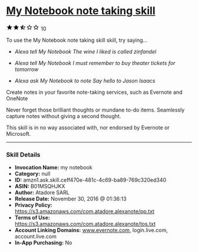 # [My Notebook note taking skill](http://alexa.amazon.com/#skills/amzn1.ask.skill.ceff470e-481c-4c69-ba89-769c320ed340)
![2.9 stars](../../images/ic_star_black_18dp_1x.png)![2.9 stars](../../images/ic_star_black_18dp_1x.png)![2.9 stars](../../images/ic_star_half_black_18dp_1x.png)![2.9 stars](../../images/ic_star_border_black_18dp_1x.png)![2.9 stars](../../images/ic_star_border_black_18dp_1x.png) 10

To use the My Notebook note taking skill skill, try saying...

* *Alexa tell My Notebook The wine I liked is called zinfandel*

* *Alexa tell My Notebook I must remember to buy theater tickets for tomorrow*

* *Alexa ask My Notebook to note Say hello to Jason Isaacs*

Create notes in your favorite note-taking services, such as Evernote and OneNote

Never forget those brilliant thoughts or mundane to-do items.  Seamlessly capture notes without giving a second thought.

This skill is in no way associated with, nor endorsed by Evernote or Microsoft.

***

### Skill Details

* **Invocation Name:** my notebook
* **Category:** null
* **ID:** amzn1.ask.skill.ceff470e-481c-4c69-ba89-769c320ed340
* **ASIN:** B01MSQHJKX
* **Author:** Atadore SARL
* **Release Date:** November 30, 2016 @ 01:36:13
* **Privacy Policy:** https://s3.amazonaws.com/com.atadore.alexanote/pp.txt
* **Terms of Use:** https://s3.amazonaws.com/com.atadore.alexanote/tos.txt
* **Account Linking Domains:** www.evernote.com, login.live.com, account.live.com
* **In-App Purchasing:** No
